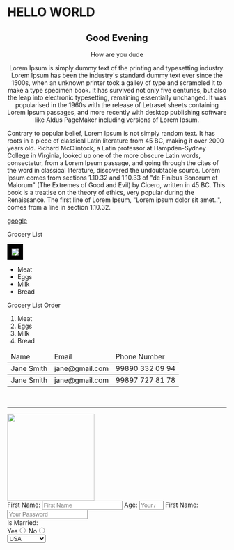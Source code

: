 <!DOCTYPE html>
<html lang="en">
<head>
    <meta charset="UTF-8">
    <meta http-equiv="X-UA-Compatible" content="IE=edge">
    <meta name="viewport" content="width=device-width, initial-scale=1.0">
    <title>Fisrt real work</title>
   <link rel="stylesheet" href="style/style.css">
</head>
<body>
    <h1 class="title">HELLO WORLD</h1>
    <h2 class="subtitle" align="center">Good Evening</h2>
    <p id="paragraph" align="center">How are you dude</p>
    <p align="center">Lorem Ipsum is simply dummy text of the printing and typesetting industry. Lorem Ipsum has been the industry's standard dummy text ever since the 1500s, when an unknown printer took a galley of type and scrambled it to make a type specimen book. It has survived not only five centuries, but also the leap into electronic typesetting, remaining essentially unchanged. It was popularised in the 1960s with the release of Letraset sheets containing Lorem Ipsum passages, and more recently with desktop publishing software like Aldus PageMaker including versions of Lorem Ipsum.</p>
    <p>Contrary to popular belief, Lorem Ipsum is not simply random text. It has roots in a piece of classical Latin literature from 45 BC, making it over 2000 years old. Richard McClintock, a Latin professor at Hampden-Sydney College in Virginia, looked up one of the more obscure Latin words, consectetur, from a Lorem Ipsum passage, and going through the cites of the word in classical literature, discovered the undoubtable source. Lorem Ipsum comes from sections 1.10.32 and 1.10.33 of "de Finibus Bonorum et Malorum" (The Extremes of Good and Evil) by Cicero, written in 45 BC. This book is a treatise on the theory of ethics, very popular during the Renaissance. The first line of Lorem Ipsum, "Lorem ipsum dolor sit amet..", comes from a line in section 1.10.32.</p>
    <a href="https://google.com" id="google-link">google</a>
    <p>Grocery List</p>
    <img src="photos/newyorkimage.jpg" style="border: 10px solid black;">
    <ul>
        <li>Meat</li>
        <li>Eggs</li>
        <li>Milk</li>
        <li>Bread</li>
    </ul>
    <p>Grocery List Order</p>
    <ol>
        <li>Meat</li>
        <li>Eggs</li>
        <li>Milk</li>
        <li>Bread</li>
    </ol>
    <table>
        <thead>
            <tr>
                <td>Name</td>
                <td>Email</td>
                <td>Phone Number</td>
            </tr>
        </thead>
        <tbody>
            <tr>
                <td>Jane Smith</td>
                <td>jane@gmail.com</td>
                <td>99890 332 09 94</td>
            </tr>
        </tbody>
        <tbody>
            <tr>
                <td>Jane Smith</td>
                <td>jane@gmail.com</td>
                <td>99897 727 81 78</td>
            </tr>
        </tbody>
    </table>
    <br>
    <hr>
    <!--  break  -->
    <img src="photo/style.JPG" width="200" alt="">
    <form action="">
        <label for="fname">
            First Name:
           <input type="text" name="fname" placeholder="First Name" id="fname">
        </label>
        <label for="age">
            Age:
           <input type="number" name="age" placeholder="Your Age" id="age" max="20" min="1">
        </label>
        <label for="password">
            First Name:
           <input type="password" name="password" placeholder="Your Password" id="password">
        </label>
        <br>
        <label for="gender">
            Is Married: <br>
           Yes<input type="radio" name="isMarried" id="isMarried">
           No<input type="radio" id="isMarried" name="isMarried">
        </label>
        <br>
        <label for="country">
            <select name="country" id="country">
                <option value="us">USA</option>
                <option value="uk">UK</option>
                <option value="uz">Uzbekistan</option>

            </select>
        </label>
        <textarea name="Description" id="description" cols="30" rows="10" maxlength="100"></textarea><button>Submit</button>
    </form>
    <p style="text-align: center; background-color: black; color: white; padding: 20px" >Copyright CityTech Tashkent</p>
    <footer></footer>
    <div class="container"></div>
    <div class="loader"><span></span></div>
</body>
</html>
